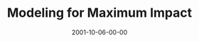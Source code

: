 ---
layout: message
category: message
series: "Maximum Impact"
title: "Modeling for Maximum Impact"
date: 2001-10-06-00-00
message_id: 312
audio: "http://s3.amazonaws.com/crossroads-media/media/legacy/mp3/MI_04_09-30-01_Modeling_For_Maximum_Impact.mp3"
audio-duration: "35:43"
flag: "N"
---